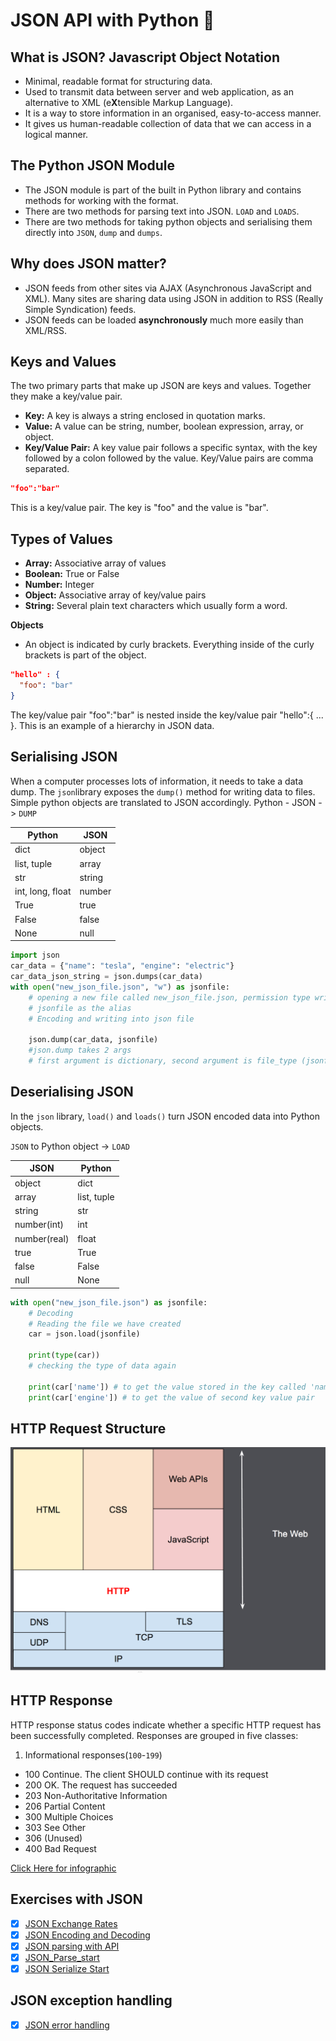 # JSON API with Python :closed_lock_with_key:

## What is JSON? Javascript Object Notation 
- Minimal, readable format for structuring data.
- Used to transmit data between server and web application, as an alternative to XML (e**X**tensible Markup Language).
- It is a way to store information in an organised, easy-to-access manner.
- It gives us human-readable collection of data that we can access in a logical manner. 


## The Python JSON Module
- The JSON module is part of the built in Python library and contains methods for working with the format.
- There are two methods for parsing text into JSON. `LOAD` and `LOADS`.
- There are two methods for taking python objects and serialising them directly into `JSON`, `dump` and `dumps`.

## Why does JSON matter?
- JSON feeds from other sites via AJAX (Asynchronous JavaScript and XML). Many sites are sharing data using JSON in addition to RSS (Really Simple Syndication) feeds.
- JSON feeds can be loaded **asynchronously** much more easily than XML/RSS.

## Keys and Values 
The two primary parts that make up JSON are keys and values. 
Together they make a key/value pair. 

- **Key:** A key is always a string enclosed in quotation marks.
- **Value:** A value can be string, number, boolean expression, array, or object.
- **Key/Value Pair:** A key value pair follows a specific syntax, with the key followed by a colon followed by the value. Key/Value pairs are comma separated.

```json
"foo":"bar"
```
This is a key/value pair. The key is "foo" and the value is "bar".

## Types of Values
- **Array:** Associative array of values
- **Boolean:** True or False
- **Number:** Integer
- **Object:** Associative array of key/value pairs
- **String:** Several plain text characters which usually form a word.

**Objects**
- An object is indicated by curly brackets. Everything inside of the curly brackets is part of the object. 

```json
"hello" : {
  "foo": "bar"
}
```
The key/value pair "foo":"bar" is nested inside the key/value pair "hello":{ ... }. This is an example of a hierarchy in JSON data.

## Serialising JSON
When a computer processes lots of information, it needs to take a data dump. The `json`library exposes the `dump()` method for writing data to files.
Simple python objects are translated to JSON accordingly. 
Python - JSON -> `DUMP`

**Python**|**JSON**
--------|-------
dict|object
list, tuple|array
str|string
int, long, float|number
True| true
False|false
None|null

```python
import json
car_data = {"name": "tesla", "engine": "electric"}
car_data_json_string = json.dumps(car_data)
with open("new_json_file.json", "w") as jsonfile:
    # opening a new file called new_json_file.json, permission type write 'w'
    # jsonfile as the alias
    # Encoding and writing into json file

    json.dump(car_data, jsonfile)
    #json.dump takes 2 args
    # first argument is dictionary, second argument is file_type (jsonfile)
```

## Deserialising JSON
In the `json` library, `load()` and `loads()` turn JSON encoded data into Python objects.

`JSON` to Python object -> `LOAD`

**JSON**|**Python**
--------|-------
object|dict
array|list, tuple
string|str
number(int)|int
number(real)|float
true|True
false|False
null|None|

```python
with open("new_json_file.json") as jsonfile:
    # Decoding
    # Reading the file we have created
    car = json.load(jsonfile)

    print(type(car))
    # checking the type of data again

    print(car['name']) # to get the value stored in the key called 'name'
    print(car['engine']) # to get the value of second key value pair
```

## HTTP Request Structure

![HTTP_Request Structure](../images/http_request.png)


## HTTP Response
HTTP response status codes indicate whether a specific HTTP request has been successfully completed. Responses are grouped in five classes:

1. Informational responses(`100`-`199`)


* 100 Continue. The client SHOULD continue with its request
* 200 OK. The request has succeeded
* 203 Non-Authoritative Information
* 206 Partial Content
* 300 Multiple Choices
* 303 See Other
* 306 (Unused) 
* 400 Bad Request

[Click Here for infographic](../images/http-decision-diagram.png)

## Exercises with JSON

- [x] [JSON Exchange Rates](json_exchange_rates.py)
- [x] [JSON Encoding and Decoding](json_encoding_decoding.py)
- [x] [JSON parsing with API](json_parsing_with_api.py)
- [x] [JSON_Parse_start](json_parse_start.py)
- [x] [JSON Serialize Start](json_serialize_start.py)

## JSON exception handling 
- [x] [JSON error handling](../Error%20Handling/json_err_finished.py)